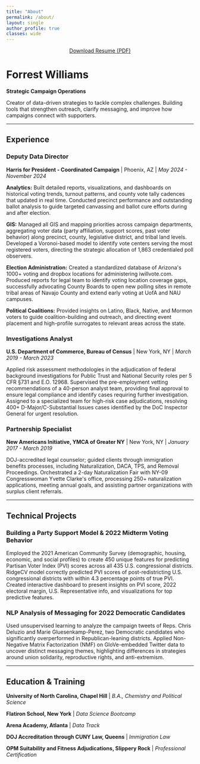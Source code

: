 ```yaml
---
title: "About"
permalink: /about/
layout: single
author_profile: true
classes: wide
---
```


<div style="text-align: center; margin-bottom: 2em;">
  <a href="/assets/Resume - Forrest Williams.pdf" class="btn btn--primary btn--large" target="_blank">
    <i class="fas fa-download"></i> Download Resume (PDF)
  </a>
</div>

# Forrest Williams
**Strategic Campaign Operations**

Creator of data-driven strategies to tackle complex challenges. Building tools that strengthen outreach, clarify messaging, and improve how campaigns connect with supporters.

---

## Experience

### Deputy Data Director
**Harris for President - Coordinated Campaign** | Phoenix, AZ | *May 2024 - November 2024*

**Analytics:** Built detailed reports, visualizations, and dashboards on historical voting trends, turnout patterns, and county vote tally cadences that updated in real time. Conducted precinct performance and outstanding ballot analysis to guide targeted canvassing and ballot cure efforts during and after election.

**GIS:** Managed all GIS and mapping priorities across campaign departments, aggregating voter data (party affiliation, support scores, past voter behavior) along precinct, county, legislative district, and tribal land levels. Developed a Voronoi-based model to identify vote centers serving the most registered voters, directing the strategic allocation of 1,863 credentialed poll observers.

**Election Administration:** Created a standardized database of Arizona's 1000+ voting and dropbox locations for administering iwillvote.com. Produced reports for legal team to identify voting location coverage gaps, successfully advocating County Boards to open new polling sites in remote tribal areas of Navajo County and extend early voting at UofA and NAU campuses.

**Political Coalitions:** Provided insights on Latino, Black, Native, and Mormon voters to guide coalition-building and outreach, and directing event placement and high-profile surrogates to relevant areas across the state.

### Investigations Analyst
**U.S. Department of Commerce, Bureau of Census** | New York, NY | *March 2019 - March 2023*

Applied risk assessment methodologies in the adjudication of federal background investigations for Public Trust and National Security roles per 5 CFR §731 and E.O. 12968. Supervised the pre-employment vetting recommendations of a 40-person analyst team, providing final approval to ensure legal compliance and identify cases requiring further investigation. Assigned to a specialized team for high-risk case adjudications, resolving 400+ D-Major/C-Substantial Issues cases identified by the DoC Inspector General for urgent resolution.

### Partnership Specialist
**New Americans Initiative, YMCA of Greater NY** | New York, NY | *January 2017 - March 2019*

DOJ-accredited legal counselor; guided clients through immigration benefits processes, including Naturalization, DACA, TPS, and Removal Proceedings. Orchestrated a 2-day Naturalization Fair with NY-09 Congresswoman Yvette Clarke's office, processing 250+ naturalization applications, meeting annual goals, and assisting partner organizations with surplus client referrals.

---

## Technical Projects

### Building a Party Support Model & 2022 Midterm Voting Behavior
Employed the 2021 American Community Survey (demographic, housing, economic, and social profiles) to create 450 unique features for predicting Partisan Voter Index (PVI) scores across all 435 U.S. congressional districts. RidgeCV model correctly predicted PVI scores of post-redistricting U.S. congressional districts with within 4.3 percentage points of true PVI. Created interactive dashboard to present insights on PVI score, 2022 electoral margin, U.S. Representative info, and visualizations for top predictive features.

### NLP Analysis of Messaging for 2022 Democratic Candidates
Used unsupervised learning to analyze the campaign tweets of Reps. Chris Deluzio and Marie Gluesenkamp-Perez, two Democratic candidates who significantly overperformed in Republican-leaning districts. Applied Non-Negative Matrix Factorization (NMF) on GloVe-embedded Twitter data to uncover distinct messaging themes, highlighting differences in strategies around union solidarity, reproductive rights, and anti-extremism.

---

## Education & Training

**University of North Carolina, Chapel Hill** | *B.A., Chemistry and Political Science*

**Flatiron School, New York** | *Data Science Bootcamp*

**Arena Academy, Atlanta** | *Data Track*

**DOJ Accreditation through CUNY Law, Queens** | *Immigration Law*

**OPM Suitability and Fitness Adjudications, Slippery Rock** | *Professional Certification*